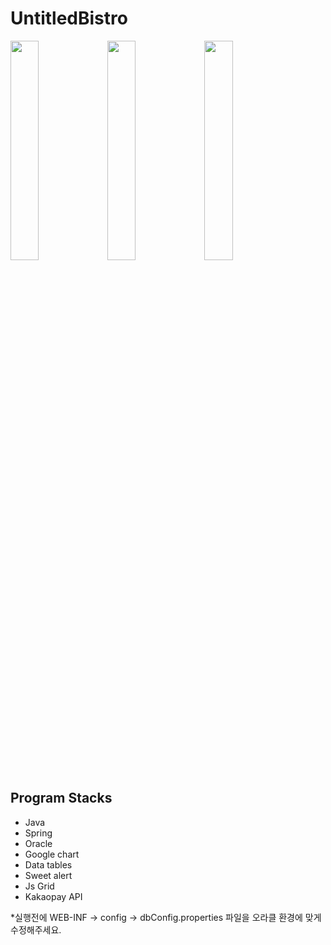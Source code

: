 # UntitledBistro

<img width="30%" height="30%" src="https://user-images.githubusercontent.com/52157199/68745517-219c9080-063a-11ea-8484-d93f4f098c85.png"> <img width="30%" height="30%" src="https://user-images.githubusercontent.com/52157199/68745530-26f9db00-063a-11ea-944d-68b6acaefdc6.png"> <img width="30%" height="30%" src="https://user-images.githubusercontent.com/52157199/68745539-2b25f880-063a-11ea-8956-c8c6c86b57ac.png">

## Program Stacks

* Java 
* Spring
* Oracle
* Google chart
* Data tables
* Sweet alert
* Js Grid
* Kakaopay API



*실행전에 WEB-INF -> config -> dbConfig.properties 파일을 오라클 환경에 맞게 수정해주세요.
